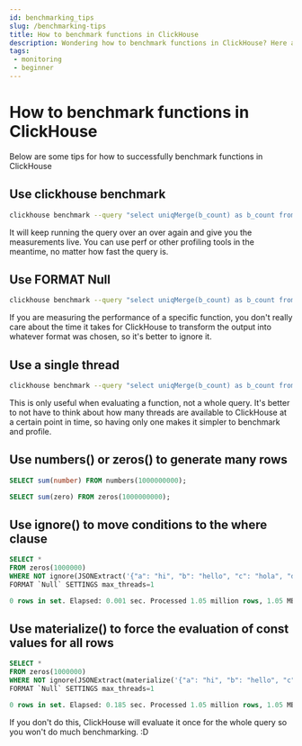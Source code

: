 ```yaml
---
id: benchmarking_tips
slug: /benchmarking-tips
title: How to benchmark functions in ClickHouse
description: Wondering how to benchmark functions in ClickHouse? Here are a bunch of tips to help you better benchmark your functions in ClickHouse.
tags: 
 - monitoring
 - beginner
---
```


# How to benchmark functions in ClickHouse
Below are some tips for how to successfully benchmark functions in ClickHouse

## Use clickhouse benchmark

```bash
clickhouse benchmark --query "select uniqMerge(b_count) as b_count from matview"
```

It will keep running the query over an over again and give you the measurements live. You can use perf or other profiling tools in the meantime, no matter how fast the query is.

## Use FORMAT Null

```bash
clickhouse benchmark --query "select uniqMerge(b_count) as b_count from matview FORMAT Null"
```

If you are measuring the performance of a specific function, you don't really care about the time it takes for ClickHouse to transform the output into whatever format was chosen, so it's better to ignore it.

## Use a single thread

```bash
clickhouse benchmark --query "select uniqMerge(b_count) as b_count from matview FORMAT Null SETTINGS max_threads=1"
```

This is only useful when evaluating a function, not a whole query. It's better to not have to think about how many threads are available to ClickHouse at a certain point in time, so having only one makes it simpler to benchmark and profile.


## Use numbers() or zeros() to generate many rows

```sql
SELECT sum(number) FROM numbers(1000000000);

SELECT sum(zero) FROM zeros(1000000000);
```

## Use ignore() to move conditions to the where clause

```sql
SELECT *
FROM zeros(1000000)
WHERE NOT ignore(JSONExtract('{"a": "hi", "b": "hello", "c": "hola", "d": "see you, bye, bye"}', 'Tuple(a LowCardinality(String), b LowCardinality(String), c LowCardinality(String), d LowCardinality(String) )'))
FORMAT `Null` SETTINGS max_threads=1

0 rows in set. Elapsed: 0.001 sec. Processed 1.05 million rows, 1.05 MB (1.18 billion rows/s., 1.18 GB/s.)
```

## Use materialize() to force the evaluation of const values for all rows

```sql
SELECT *
FROM zeros(1000000)
WHERE NOT ignore(JSONExtract(materialize('{"a": "hi", "b": "hello", "c": "hola", "d": "see you, bye, bye"}'), 'Tuple(a String, b String, c String, d String )'))
FORMAT `Null` SETTINGS max_threads=1

0 rows in set. Elapsed: 0.185 sec. Processed 1.05 million rows, 1.05 MB (5.68 million rows/s., 5.68 MB/s.)
```

If you don't do this, ClickHouse will evaluate it once for the whole query so you won't do much benchmarking. :D

